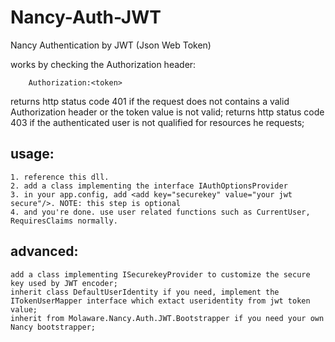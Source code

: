 # Nancy-Auth-JWT
Nancy Authentication by JWT (Json Web Token)

works by checking the Authorization header:

        Authorization:<token>

returns http status code 401 if the request does not contains a valid Authorization header or the token value is not valid;
returns http status code 403 if the authenticated user is not qualified for resources he requests;


## usage:
	1. reference this dll.
	2. add a class implementing the interface IAuthOptionsProvider
	3. in your app.config, add <add key="securekey" value="your jwt secure"/>. NOTE: this step is optional
	4. and you're done. use user related functions such as CurrentUser, RequiresClaims normally.

## advanced:
	add a class implementing ISecurekeyProvider to customize the secure key used by JWT encoder;
	inherit class DefaultUserIdentity if you need, implement the ITokenUserMapper interface which extact useridentity from jwt token value;
	inherit from Molaware.Nancy.Auth.JWT.Bootstrapper if you need your own Nancy bootstrapper;
